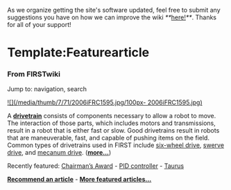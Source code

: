 As we organize getting the site's software updated, feel free to submit any
suggestions you have on how we can improve the wiki
_**_[here!](/index.php/User:Hallry/Suggestions "User:Hallry/Suggestions"
)_**_. Thanks for all of your support!

# Template:Featurearticle

### From FIRSTwiki

Jump to: navigation, search

[![](/media/thumb/7/71/2006iFRC1595.jpg/100px-
2006iFRC1595.jpg)](/index.php/Image:2006iFRC1595.jpg "" )

A **[drivetrain](/index.php/Drivetrain "Drivetrain" )** consists of components
necessary to allow a robot to move. The interaction of those parts, which
includes motors and transmissions, result in a robot that is either fast or
slow. Good drivetrains result in robots that are maneuverable, fast, and
capable of pushing items on the field. Common types of drivetrains used in
FIRST include [six-wheel drive](/index.php/Drivetrain#Six_Wheel_Drive
"Drivetrain" ), [swerve drive](/index.php/Drivetrain#Swerve_Drive "Drivetrain"
), and [mecanum drive](/index.php/Drivetrain#Mecanum_Drive "Drivetrain" ).
(**[more...](/index.php/Drivetrain "Drivetrain" )**)

Recently featured: [Chairman’s Award](/index.php/Chairman%E2%80%99s_Award
"Chairman’s Award" ) - [PID controller](/index.php/PID_controller "PID
controller" ) - [Taurus](/index.php/Taurus_%281073%29 "Taurus \(1073\)" )

**[Recommend an article](/index.php/FIRSTwiki:Featured_article_candidates "FIRSTwiki:Featured article candidates" )** - **[More featured articles...](/index.php/FIRSTwiki:Featured_articles "FIRSTwiki:Featured articles" )**

